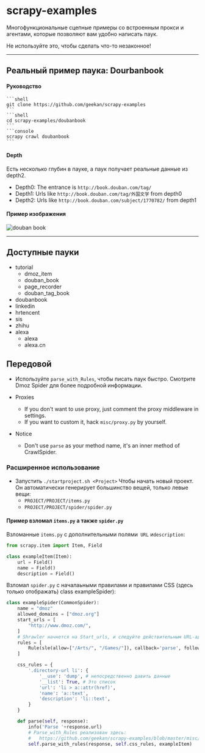 scrapy-examples
==============

Многофункциональные сцепные примеры со встроенным прокси и агентами, которые позволяют вам удобно написать паук.

Не используйте это, чтобы сделать что-то незаконное!

***

## Реальный пример паука: Dourbanbook

#### Руководство

    ```shell
    git clone https://github.com/geekan/scrapy-examples
    ```
    ```shell
    cd scrapy-examples/doubanbook
    ```
    ```console
    scrapy crawl doubanbook
    ```

#### Depth

Есть несколько глубин в пауке, а паук получает
реальные данные из depth2.

- Depth0: The entrance is `http://book.douban.com/tag/`
- Depth1: Urls like `http://book.douban.com/tag/外国文学` from depth0
- Depth2: Urls like `http://book.douban.com/subject/1770782/` from depth1

#### Пример изображения
![douban book](https://raw.githubusercontent.com/geekan/scrapy-examples/master/doubanbook/sample.jpg)

***

## Доступные пауки

* tutorial
  * dmoz_item
  * douban_book
  * page_recorder
  * douban_tag_book
* doubanbook
* linkedin
* hrtencent
* sis
* zhihu
* alexa
  * alexa
  * alexa.cn

## Передовой

* Используйте `parse_with_Rules`, чтобы писать паук быстро. 
  Смотрите Dmoz Spider для более подробной информации.

* Proxies
  * If you don't want to use proxy, just comment the proxy middleware in settings.  
  * If you want to custom it, hack `misc/proxy.py` by yourself.  

* Notice
  * Don't use `parse` as your method name, it's an inner method of CrawlSpider.

### Расширенное использование

* Запустить `./startproject.sh <Project>` Чтобы начать новый проект.  
  Он автоматически генерирует большинство вещей, только левые вещи:
  * `PROJECT/PROJECT/items.py`
  * `PROJECT/PROJECT/spider/spider.py`

#### Пример взломал `items.py` а также `spider.py`

Взломанные `items.py` с дополнительными полями` URL` и`description`:  
```python
from scrapy.item import Item, Field

class exampleItem(Item):
    url = Field()
    name = Field()
    description = Field()
```

Взломал `spider.py` с началаьными правилами и правилами CSS (здесь только отображать) class exampleSpider):  

```python
class exampleSpider(CommonSpider):
    name = "dmoz"
    allowed_domains = ["dmoz.org"]
    start_urls = [
        "http://www.dmoz.com/",
    ]
    # Shrawler начнется на Start_urls, и следуйте действительным URL-адресам, разрешенным ниже правила.
    rules = [
        Rule(sle(allow=["/Arts/", "/Games/"]), callback='parse', follow=True),
    ]

    css_rules = {
        '.directory-url li': {
            '__use': 'dump', # непосредственно давить данные
            '__list': True, # Это список
            'url': 'li > a::attr(href)',
            'name': 'a::text',
            'description': 'li::text',
        }
    }

    def parse(self, response):
        info('Parse '+response.url)
        # Parse_with_Rules реализован здесь:
        #   https://github.com/geekan/scrapy-examples/blob/master/misc/spider.py
        self.parse_with_rules(response, self.css_rules, exampleItem)
```

